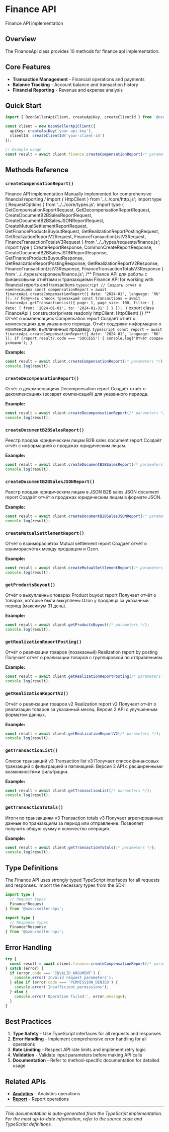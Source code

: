 # Finance API

Finance API implementation

## Overview

The FinanceApi class provides 10 methods for finance api implementation.

## Core Features

- **Transaction Management** - Financial operations and payments
- **Balance Tracking** - Account balance and transaction history
- **Financial Reporting** - Revenue and expense analysis

## Quick Start

```typescript
import { OzonSellerApiClient, createApiKey, createClientId } from '@ozon/seller-api';

const client = new OzonSellerApiClient({
  apiKey: createApiKey('your-api-key'),
  clientId: createClientId('your-client-id')
});

// Example usage
const result = await client.finance.createCompensationReport(/* parameters */);
```

## Methods Reference

### `createCompensationReport()`

Finance API implementation Manually implemented for comprehensive financial reporting / import { HttpClient } from '../../core/http.js'; import type { RequestOptions } from '../../core/types.js'; import type { GetCompensationReportRequest, GetDecompensationReportRequest, CreateDocumentB2BSalesReportRequest, CreateDocumentB2BSalesJSONReportRequest, CreateMutualSettlementReportRequest, GetFinanceProductsBuyoutRequest, GetRealizationReportPostingRequest, GetRealizationReportV2Request, FinanceTransactionListV3Request, FinanceTransactionTotalsV3Request } from '../../types/requests/finance.js'; import type { CreateReportResponse, CommonCreateReportResponse, CreateDocumentB2BSalesJSONReportResponse, GetFinanceProductsBuyoutResponse, GetRealizationReportPostingResponse, GetRealizationReportV2Response, FinanceTransactionListV3Response, FinanceTransactionTotalsV3Response } from '../../types/responses/finance.js'; /** Finance API для работы с финансовыми отчётами и транзакциями Finance API for working with financial reports and transactions ```typescript // Создать отчёт о компенсациях const compensationReport = await financeApi.createCompensationReport({ date: '2024-01', language: 'RU' }); // Получить список транзакций const transactions = await financeApi.getTransactionList({ page: 1, page_size: 100, filter: { date: { from: '2024-01-01', to: '2024-01-31' } } }); ``` / export class FinanceApi { constructor(private readonly httpClient: HttpClient) {} /** Отчёт о компенсациях Compensation report Создаёт отчёт о компенсациях для указанного периода. Отчёт содержит информацию о компенсациях, выплаченных продавцу. ```typescript const report = await financeApi.createCompensationReport({ date: '2024-01', language: 'RU' }); if (report.result?.code === 'SUCCESS') { console.log('Отчёт создан успешно'); } ```

**Example:**
```typescript
const result = await client.createCompensationReport(/* parameters */);
console.log(result);
```

### `createDecompensationReport()`

Отчёт о декомпенсациях Decompensation report Создаёт отчёт о декомпенсациях (возврат компенсаций) для указанного периода.

**Example:**
```typescript
const result = await client.createDecompensationReport(/* parameters */);
console.log(result);
```

### `createDocumentB2BSalesReport()`

Реестр продаж юридическим лицам B2B sales document report Создаёт отчёт с информацией о продажах юридическим лицам.

**Example:**
```typescript
const result = await client.createDocumentB2BSalesReport(/* parameters */);
console.log(result);
```

### `createDocumentB2BSalesJSONReport()`

Реестр продаж юридическим лицам в JSON B2B sales JSON document report Создаёт отчёт о продажах юридическим лицам в формате JSON.

**Example:**
```typescript
const result = await client.createDocumentB2BSalesJSONReport(/* parameters */);
console.log(result);
```

### `createMutualSettlementReport()`

Отчёт о взаиморасчётах Mutual settlement report Создаёт отчёт о взаиморасчётах между продавцом и Ozon.

**Example:**
```typescript
const result = await client.createMutualSettlementReport(/* parameters */);
console.log(result);
```

### `getProductsBuyout()`

Отчёт о выкупленных товарах Product buyout report Получает отчёт о товарах, которые были выкуплены Ozon у продавца за указанный период (максимум 31 день).

**Example:**
```typescript
const result = await client.getProductsBuyout(/* parameters */);
console.log(result);
```

### `getRealizationReportPosting()`

Отчёт о реализации товаров (позаказный) Realization report by posting Получает отчёт о реализации товаров с группировкой по отправлениям.

**Example:**
```typescript
const result = await client.getRealizationReportPosting(/* parameters */);
console.log(result);
```

### `getRealizationReportV2()`

Отчёт о реализации товаров v2 Realization report v2 Получает отчёт о реализации товаров за указанный месяц. Версия 2 API с улучшенным форматом данных.

**Example:**
```typescript
const result = await client.getRealizationReportV2(/* parameters */);
console.log(result);
```

### `getTransactionList()`

Список транзакций v3 Transaction list v3 Получает список финансовых транзакций с фильтрацией и пагинацией. Версия 3 API с расширенными возможностями фильтрации.

**Example:**
```typescript
const result = await client.getTransactionList(/* parameters */);
console.log(result);
```

### `getTransactionTotals()`

Итоги по транзакциям v3 Transaction totals v3 Получает агрегированные данные по транзакциям за период или отправление. Позволяет получить общую сумму и количество операций.

**Example:**
```typescript
const result = await client.getTransactionTotals(/* parameters */);
console.log(result);
```

## Type Definitions

The Finance API uses strongly typed TypeScript interfaces for all requests and responses. Import the necessary types from the SDK:

```typescript
import type {
  // Request types
  Finance*Request
} from '@ozon/seller-api';

import type {
  // Response types  
  Finance*Response
} from '@ozon/seller-api';
```

## Error Handling

```typescript
try {
  const result = await client.finance.createCompensationReport(/* parameters */);
} catch (error) {
  if (error.code === 'INVALID_ARGUMENT') {
    console.error('Invalid request parameters');
  } else if (error.code === 'PERMISSION_DENIED') {
    console.error('Insufficient permissions');
  } else {
    console.error('Operation failed:', error.message);
  }
}
```

## Best Practices

1. **Type Safety** - Use TypeScript interfaces for all requests and responses
2. **Error Handling** - Implement comprehensive error handling for all operations
3. **Rate Limiting** - Respect API rate limits and implement retry logic
4. **Validation** - Validate input parameters before making API calls
5. **Documentation** - Refer to method-specific documentation for detailed usage

## Related APIs

- **[Analytics](./analytics.md)** - Analytics operations
- **[Report](./report.md)** - Report operations

---

*This documentation is auto-generated from the TypeScript implementation. For the most up-to-date information, refer to the source code and TypeScript definitions.*